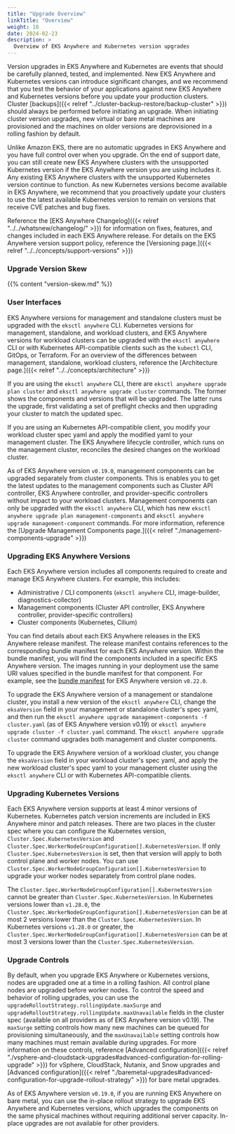 ```yaml
---
title: "Upgrade Overview"
linkTitle: "Overview"
weight: 10
date: 2024-02-23
description: >
  Overview of EKS Anywhere and Kubernetes version upgrades
---
```


Version upgrades in EKS Anywhere and Kubernetes are events that should be carefully planned, tested, and implemented. New EKS Anywhere and Kubernetes versions can introduce significant changes, and we recommend that you test the behavior of your applications against new EKS Anywhere and Kubernetes versions before you update your production clusters. Cluster [backups]({{< relref "../cluster-backup-restore/backup-cluster" >}}) should always be performed before initiating an upgrade. When initiating cluster version upgrades, new virtual or bare metal machines are provisioned and the machines on older versions are deprovisioned in a rolling fashion by default. 

Unlike Amazon EKS, there are no automatic upgrades in EKS Anywhere and you have full control over when you upgrade. On the end of support date, you can still create new EKS Anywhere clusters with the unsupported Kubernetes version if the EKS Anywhere version you are using includes it. Any existing EKS Anywhere clusters with the unsupported Kubernetes version continue to function. As new Kubernetes versions become available in EKS Anywhere, we recommend that you proactively update your clusters to use the latest available Kubernetes version to remain on versions that receive CVE patches and bug fixes. 

Reference the [EKS Anywhere Changelog]({{< relref "../../whatsnew/changelog/" >}}) for information on fixes, features, and changes included in each EKS Anywhere release. For details on the EKS Anywhere version support policy, reference the [Versioning page.]({{< relref "../../concepts/support-versions" >}})

### Upgrade Version Skew

{{% content "version-skew.md" %}}

### User Interfaces

EKS Anywhere versions for management and standalone clusters must be upgraded with the `eksctl anywhere` CLI. Kubernetes versions for management, standalone, and workload clusters, and EKS Anywhere versions for workload clusters can be upgraded with the `eksctl anywhere` CLI or with Kubernetes API-compatible clients such as the `kubectl` CLI, GitOps, or Terraform. For an overview of the differences between management, standalone, workload clusters, reference the [Architecture page.]({{< relref "../../concepts/architecture" >}})

If you are using the `eksctl anywhere` CLI, there are `eksctl anywhere upgrade plan cluster` and `eksctl anywhere upgrade cluster` commands. The former shows the components and versions that will be upgraded. The latter runs the upgrade, first validating a set of preflight checks and then upgrading your cluster to match the updated spec.

If you are using an Kubernetes API-compatible client, you modify your workload cluster spec yaml and apply the modified yaml to your management cluster. The EKS Anywhere lifecycle controller, which runs on the management cluster, reconciles the desired changes on the workload cluster.

As of EKS Anywhere version `v0.19.0`, management components can be upgraded separately from cluster components. This is enables you to get the latest updates to the management components such as Cluster API controller, EKS Anywhere controller, and provider-specific controllers without impact to your workload clusters. Management components can only be upgraded with the `eksctl anywhere` CLI, which has new `eksctl anywhere upgrade plan management-components` and `eksctl anywhere upgrade management-component` commands. For more information, reference the [Upgrade Management Components page.]({{< relref "./management-components-upgrade" >}})

### Upgrading EKS Anywhere Versions

Each EKS Anywhere version includes all components required to create and manage EKS Anywhere clusters. For example, this includes:

- Administrative / CLI components (`eksctl anywhere` CLI, image-builder, diagnostics-collector)
- Management components (Cluster API controller, EKS Anywhere controller, provider-specific controllers)
- Cluster components (Kubernetes, Cilium)

You can find details about each EKS Anywhere releases in the EKS Anywhere release manifest. The release manifest contains references to the corresponding bundle manifest for each EKS Anywhere version. Within the bundle manifest, you will find the components included in a specific EKS Anywhere version. The images running in your deployment use the same URI values specified in the bundle manifest for that component. For example, see the [bundle manifest](https://anywhere-assets.eks.amazonaws.com/releases/bundles/92/manifest.yaml) for EKS Anywhere version `v0.22.0`.

To upgrade the EKS Anywhere version of a management or standalone cluster, you install a new version of the `eksctl anywhere` CLI, change the `eksaVersion` field in your management or standalone cluster's spec yaml, and then run the `eksctl anywhere upgrade management-components -f cluster.yaml` (as of EKS Anywhere version v0.19) or `eksctl anywhere upgrade cluster -f cluster.yaml` command. The `eksctl anywhere upgrade cluster` command upgrades both management and cluster components.

To upgrade the EKS Anywhere version of a workload cluster, you change the `eksaVersion` field in your workload cluster's spec yaml, and apply the new workload cluster's spec yaml to your management cluster using the `eksctl anywhere` CLI or with Kubernetes API-compatible clients.

### Upgrading Kubernetes Versions

Each EKS Anywhere version supports at least 4 minor versions of Kubernetes. Kubernetes patch version increments are included in EKS Anywhere minor and patch releases. There are two places in the cluster spec where you can configure the Kubernetes version, `Cluster.Spec.KubernetesVersion` and `Cluster.Spec.WorkerNodeGroupConfiguration[].KubernetesVersion`. If only `Cluster.Spec.KubernetesVersion` is set, then that version will apply to both control plane and worker nodes. You can use `Cluster.Spec.WorkerNodeGroupConfiguration[].KubernetesVersion` to upgrade your worker nodes separately from control plane nodes. 

The `Cluster.Spec.WorkerNodeGroupConfiguration[].KubernetesVersion` cannot be greater than `Cluster.Spec.KubernetesVersion`. In Kubernetes versions lower than `v1.28.0`, the `Cluster.Spec.WorkerNodeGroupConfiguration[].KubernetesVersion` can be at most 2 versions lower than the `Cluster.Spec.KubernetesVersion`. In Kubernetes versions `v1.28.0` or greater, the `Cluster.Spec.WorkerNodeGroupConfiguration[].KubernetesVersion` can be at most 3 versions lower than the `Cluster.Spec.KubernetesVersion`.

### Upgrade Controls

By default, when you upgrade EKS Anywhere or Kubernetes versions, nodes are upgraded one at a time in a rolling fashion. All control plane nodes are upgraded before worker nodes. To control the speed and behavior of rolling upgrades, you can use the `upgradeRolloutStrategy.rollingUpdate.maxSurge` and `upgradeRolloutStrategy.rollingUpdate.maxUnavailable` fields in the cluster spec (available on all providers as of EKS Anywhere version v0.19). The `maxSurge` setting controls how many new machines can be queued for provisioning simultaneously, and the `maxUnavailable` setting controls how many machines must remain available during upgrades. For more information on these controls, reference [Advanced configuration]({{< relref "./vsphere-and-cloudstack-upgrades#advanced-configuration-for-rolling-upgrade" >}}) for vSphere, CloudStack, Nutanix, and Snow upgrades and [Advanced configuration]({{< relref "./baremetal-upgrades#advanced-configuration-for-upgrade-rollout-strategy" >}}) for bare metal upgrades.

As of EKS Anywhere version `v0.19.0`, if you are running EKS Anywhere on bare metal, you can use the in-place rollout strategy to upgrade EKS Anywhere and Kubernetes versions, which upgrades the components on the same physical machines without requiring additional server capacity. In-place upgrades are not available for other providers.
